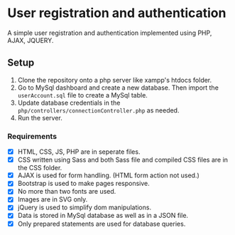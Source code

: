 # User registration and authentication
A simple user registration and authentication implemented using PHP, AJAX, JQUERY.
## Setup
 1. Clone the repository onto a php server like xampp's htdocs folder.
 2. Go to MySql dashboard and create a new database. Then import the `userAccount.sql` file to create a MySql table.
 3. Update database credentials in the `php/controllers/connectionController.php` as needed.
 4. Run the server.

 ### Requirements
 

 - [x] HTML, CSS, JS, PHP are in seperate files.
 - [x] CSS written using Sass and both Sass file and compiled CSS files are in the CSS folder.
 - [x] AJAX is used for form handling. (HTML form action not used.)
 - [x] Bootstrap is used to make pages responsive.
 - [x] No more than two fonts are used.
 - [x] Images are in SVG only.
 - [x] jQuery is used to simplify dom manipulations.
 - [x] Data is stored in MySql database as well as in a JSON file.
 - [x] Only prepared statements are used for database queries.
